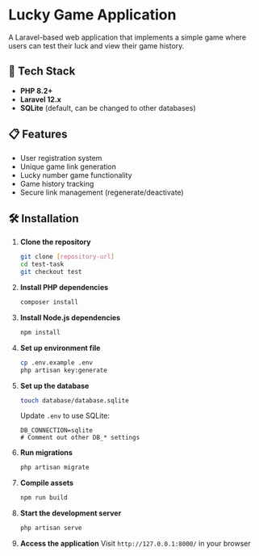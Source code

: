 # Lucky Game Application

A Laravel-based web application that implements a simple game where users can test their luck and view their game history.

## 🚀 Tech Stack

- **PHP 8.2+**
- **Laravel 12.x**
- **SQLite** (default, can be changed to other databases)

## 📋 Features

- User registration system
- Unique game link generation
- Lucky number game functionality
- Game history tracking
- Secure link management (regenerate/deactivate)

## 🛠️ Installation

1. **Clone the repository**
   ```bash
   git clone [repository-url]
   cd test-task
   git checkout test
   ```

2. **Install PHP dependencies**
   ```bash
   composer install
   ```

3. **Install Node.js dependencies**
   ```bash
   npm install
   ```

4. **Set up environment file**
   ```bash
   cp .env.example .env
   php artisan key:generate
   ```

5. **Set up the database**
   ```bash
   touch database/database.sqlite
   ```
   Update `.env` to use SQLite:
   ```
   DB_CONNECTION=sqlite
   # Comment out other DB_* settings
   ```

6. **Run migrations**
   ```bash
   php artisan migrate
   ```

7. **Compile assets**
   ```bash
   npm run build
   ```

8. **Start the development server**
   ```bash
   php artisan serve
   ```

9. **Access the application**
   Visit `http://127.0.0.1:8000/` in your browser
